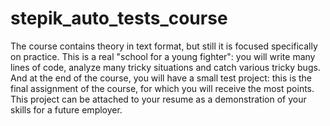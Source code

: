 # stepik_auto_tests_course

The course contains theory in text format, but still it is focused specifically on practice. This is a real "school for a young fighter": you will write many lines of code, analyze many tricky situations and catch various tricky bugs. And at the end of the course, you will have a small test project: this is the final assignment of the course, for which you will receive the most points. This project can be attached to your resume as a demonstration of your skills for a future employer.
